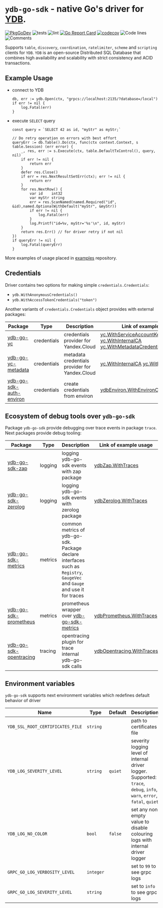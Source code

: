 # `ydb-go-sdk` - native Go's driver for [YDB](https://github.com/ydb-platform/ydb).

[![PkgGoDev](https://pkg.go.dev/badge/github.com/ydb-platform/ydb-go-sdk/v3)](https://pkg.go.dev/github.com/ydb-platform/ydb-go-sdk/v3)
![tests](https://github.com/ydb-platform/ydb-go-sdk/workflows/tests/badge.svg?branch=master)
![lint](https://github.com/ydb-platform/ydb-go-sdk/workflows/lint/badge.svg?branch=master)
[![Go Report Card](https://goreportcard.com/badge/github.com/ydb-platform/ydb-go-sdk/v3)](https://goreportcard.com/report/github.com/ydb-platform/ydb-go-sdk/v3)
[![codecov](https://codecov.io/gh/ydb-platform/ydb-go-sdk/branch/master/graph/badge.svg?precision=2)](https://app.codecov.io/gh/ydb-platform/ydb-go-sdk)
![Code lines](https://sloc.xyz/github/ydb-platform/ydb-go-sdk/?category=code)
![Comments](https://sloc.xyz/github/ydb-platform/ydb-go-sdk/?category=comments)

Supports `table`, `discovery`, `coordination`, `ratelimiter`, `scheme` and `scripting` clients for `YDB`. 
`YDB` is an open-source Distributed SQL Database that combines high availability and scalability with strict consistency and ACID transactions.

## Example Usage <a name="example"></a>

* connect to YDB
    ```
    db, err := ydb.Open(ctx, "grpcs://localhost:2135/?database=/local")
    if err != nil {
        log.Fatal(err)
    }
    ```
* execute `SELECT` query
    ```
    const query = `SELECT 42 as id, "myStr" as myStr;`
    
    // Do retry operation on errors with best effort
    queryErr := db.Table().Do(ctx, func(ctx context.Context, s table.Session) (err error) {
        _, res, err := s.Execute(ctx, table.DefaultTxControl(), query, nil)
        if err != nil {
            return err
        }
        defer res.Close()
        if err = res.NextResultSetErr(ctx); err != nil {
            return err 
        }
        for res.NextRow() {
            var id    int32   
            var myStr string 
            err = res.ScanNamed(named.Required("id", &id),named.OptionalWithDefault("myStr", &myStr))
            if err != nil {
                log.Fatal(err)
            }
			log.Printf("id=%v, myStr='%s'\n", id, myStr)
        }
        return res.Err() // for driver retry if not nil
    })
    if queryErr != nil {
        log.Fatal(queryErr)
    }
    ```
More examples of usage placed in [examples](https://github.com/ydb-platform/ydb-go-examples) repository.

## Credentials <a name="credentials"></a>

Driver contains two options for making simple `credentials.Credentials`:
- `ydb.WithAnonymousCredentials()`
- `ydb.WithAccessTokenCredentials("token")`

Another variants of `credentials.Credentials` object provides with external packages:

Package | Type | Description                                                                                                                                                                                 | Link of example usage
--- | --- |---------------------------------------------------------------------------------------------------------------------------------------------------------------------------------------------| ---
[ydb-go-yc](https://github.com/ydb-platform/ydb-go-yc) | credentials | credentials provider for Yandex.Cloud | [yc.WithServiceAccountKeyFileCredentials](https://github.com/ydb-platform/ydb-go-yc/blob/master/internal/cmd/connect/main.go#L22) [yc.WithInternalCA](https://github.com/ydb-platform/ydb-go-yc/blob/master/internal/cmd/connect/main.go#L22) [yc.WithMetadataCredentials](https://github.com/ydb-platform/ydb-go-yc/blob/master/internal/cmd/connect/main.go#L24)
[ydb-go-yc-metadata](https://github.com/ydb-platform/ydb-go-yc-metadata) | credentials | metadata credentials provider for Yandex.Cloud | [yc.WithInternalCA](https://github.com/ydb-platform/ydb-go-yc-metadata/blob/master/options.go#L23) [yc.WithCredentials](https://github.com/ydb-platform/ydb-go-yc-metadata/blob/master/options.go#L17)
[ydb-go-sdk-auth-environ](https://github.com/ydb-platform/ydb-go-sdk-auth-environ) | credentials | create credentials from environ | [ydbEnviron.WithEnvironCredentials](https://github.com/ydb-platform/ydb-go-sdk-auth-environ/blob/master/env.go#L11)

## Ecosystem of debug tools over `ydb-go-sdk` <a name="debug"></a>

Package `ydb-go-sdk` provide debugging over trace events in package `trace`.
Next packages provide debug tooling:

Package | Type | Description                                                                                                                                                                                 | Link of example usage
--- | --- |---------------------------------------------------------------------------------------------------------------------------------------------------------------------------------------------| ---
[ydb-go-sdk-zap](https://github.com/ydb-platform/ydb-go-sdk-zap) | logging | logging ydb-go-sdk events with zap package                                                                                                                                                  | [ydbZap.WithTraces](https://github.com/ydb-platform/ydb-go-sdk-zap/blob/master/internal/cmd/bench/main.go#L64)
[ydb-go-sdk-zerolog](https://github.com/ydb-platform/ydb-go-sdk-zap) | logging | logging ydb-go-sdk events with zerolog package                                                                                                                                              | [ydbZerolog.WithTraces](https://github.com/ydb-platform/ydb-go-sdk-zerolog/blob/master/internal/cmd/bench/main.go#L47)
[ydb-go-sdk-metrics](https://github.com/ydb-platform/ydb-go-sdk-metrics) | metrics | common metrics of ydb-go-sdk. Package declare interfaces such as `Registry`, `GaugeVec` and `Gauge` and use it for traces                           |
[ydb-go-sdk-prometheus](https://github.com/ydb-platform/ydb-go-sdk-prometheus) | metrics | prometheus wrapper over [ydb-go-sdk-metrics](https://github.com/ydb-platform/ydb-go-sdk-metrics) | [ydbPrometheus.WithTraces](https://github.com/ydb-platform/ydb-go-sdk-prometheus/blob/master/internal/cmd/bench/main.go#L56)
[ydb-go-sdk-opentracing](https://github.com/ydb-platform/ydb-go-sdk-opentracing) | tracing | opentracing plugin for trace internal ydb-go-sdk calls | [ydbOpentracing.WithTraces](https://github.com/ydb-platform/ydb-go-sdk-opentracing/blob/master/internal/cmd/bench/main.go#L86)

## Environment variables <a name="environ"></a>

`ydb-go-sdk` supports next environment variables  which redefines default behavior of driver

Name | Type | Default | Description
--- | --- | --- | ---
`YDB_SSL_ROOT_CERTIFICATES_FILE` | `string` | | path to certificates file
`YDB_LOG_SEVERITY_LEVEL` | `string` | `quiet` | severity logging level of internal driver logger. Supported: `trace`, `debug`, `info`, `warn`, `error`, `fatal`, `quiet`
`YDB_LOG_NO_COLOR` | `bool` | `false` | set any non empty value to disable colouring logs with internal driver logger
`GRPC_GO_LOG_VERBOSITY_LEVEL` | `integer` | | set to `99` to see grpc logs
`GRPC_GO_LOG_SEVERITY_LEVEL` | `string` | | set to `info` to see grpc logs



